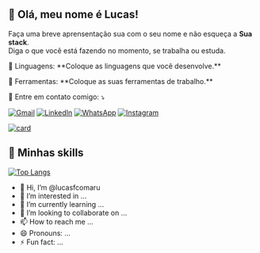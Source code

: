 ## 💜 Olá, meu nome é Lucas!
<p align="left"> 
  Faça uma breve aprensentação sua com o seu nome e não esqueça a <strong>Sua stack</strong>.<br>
  Diga o que você está fazendo no momento, se trabalha ou estuda.
</p>
<p align="left">
  🦄 Linguagens: **Coloque as linguagens que você desenvolve.**
</p>

<p align="left">
  💼 Ferramentas: **Coloque as suas ferramentas de trabalho.**
</p>

<p align="left">
  💌 Entre em contato comigo: ⤵️
</p>

<p align="left">
  <a href="mailto:lukscomaru@gmail.com" target="_blank" title="Gmail">
  <img src="https://img.shields.io/badge/-Gmail-FF0000?style=flat-square&labelColor=FF0000&logo=gmail&logoColor=white&link=LINK-DO-SEU-GMAIL" alt="Gmail"/></a>
  <a href="#" target="_blank" title="LinkedIn">
  <img src="https://img.shields.io/badge/-Linkedin-0e76a8?style=flat-square&logo=Linkedin&logoColor=white&link=LINK-DO-SEU-LINKEDIN" alt="LinkedIn"/></a>
  <a href="#" target="_blank" title="WhatsApp">
  <img src="https://img.shields.io/badge/-WhatsApp-25d366?style=flat-square&labelColor=25d366&logo=whatsapp&logoColor=white&link=API-DO-SEU-WHATSAPP" alt="WhatsApp"/></a>
  <a href="http://instagram.com/lucasfcomaru" target="_blank" title="Instagram">
  <img src="https://img.shields.io/badge/-Instagram-DF0174?style=flat-square&labelColor=DF0174&logo=instagram&logoColor=white&link=LINK-DO-SEU-INSTAGRAM" alt="Instagram"/></a>
</p>

[![card](https://github-readme-stats.vercel.app/api?username=lucasfcomaru&theme=default&show_icons=true)](https://github.com/anuraghazra/github-readme-stats)

## 🚀 Minhas skills
[![Top Langs](https://github-readme-stats.vercel.app/api/top-langs/?username=lucasfcomaru&layout=compact)](https://github.com/anuraghazra/github-readme-stats)


- 👋 Hi, I’m @lucasfcomaru
- 👀 I’m interested in ...
- 🌱 I’m currently learning ...
- 💞️ I’m looking to collaborate on ...
- 📫 How to reach me ...
- 😄 Pronouns: ...
- ⚡ Fun fact: ...

<!---
lucasfcomaru/lucasfcomaru is a ✨ special ✨ repository because its `README.md` (this file) appears on your GitHub profile.
You can click the Preview link to take a look at your changes.
--->
